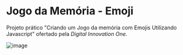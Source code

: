 # Jogo da Memória - Emoji
Projeto prático "Criando um Jogo da memória com Emojis Utilizando Javascript" ofertado pela *Digital Innovation One.*

![image](https://github.com/Renatabc/emoji-memory-game/assets/93830634/bdebe00d-ea39-4bc6-b2df-991e19530663)
